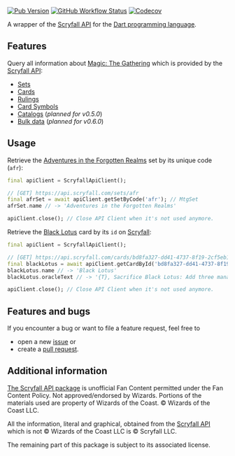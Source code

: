 [![Pub Version](https://img.shields.io/pub/v/scryfall_api?style=for-the-badge)](https://pub.dev/packages/scryfall_api)
[![GitHub Workflow Status](https://img.shields.io/github/workflow/status/aroningruber/scryfall_api/CI?logo=github&style=for-the-badge)](https://github.com/aroningruber/scryfall_api/actions)
[![Codecov](https://img.shields.io/codecov/c/gh/aroningruber/scryfall_api?logo=codecov&style=for-the-badge&token=D7LOCLLZC0)](https://codecov.io/gh/aroningruber/scryfall_api)

A wrapper of the [Scryfall API](https://scryfall.com) for the [Dart programming language](https://dart.dev/).

## Features

Query all information about [Magic: The Gathering](https://magic.wizards.com/)
which is provided by the [Scryfall API](https://scryfall.com):

- [Sets](https://scryfall.com/docs/api/sets)
- [Cards](https://scryfall.com/docs/api/cards)
- [Rulings](https://scryfall.com/docs/api/rulings)
- [Card Symbols](https://scryfall.com/docs/api/card-symbols)
- [Catalogs](https://scryfall.com/docs/api/catalogs) (_planned for v0.5.0_)
- [Bulk data](https://scryfall.com/docs/api/bulk-data) (_planned for v0.6.0_)

## Usage

Retrieve the [Adventures in the Forgotten Realms](https://scryfall.com/sets/afr) set by its unique code (`afr`):

```dart
final apiClient = ScryfallApiClient();

// [GET] https://api.scryfall.com/sets/afr
final afrSet = await apiClient.getSetByCode('afr'); // MtgSet
afrSet.name // -> 'Adventures in the Forgotten Realms'

apiClient.close(); // Close API Client when it's not used anymore.
```

Retrieve the [Black Lotus](https://scryfall.com/card/vma/4/black-lotus) card by its `id` on [Scryfall](https://scryfall.com/):

```dart
final apiClient = ScryfallApiClient();

// [GET] https://api.scryfall.com/cards/bd8fa327-dd41-4737-8f19-2cf5eb1f7cdd
final blackLotus = await apiClient.getCardById('bd8fa327-dd41-4737-8f19-2cf5eb1f7cdd'); // MtgCard
blackLotus.name // -> 'Black Lotus'
blackLotus.oracleText // -> '{T}, Sacrifice Black Lotus: Add three mana of any one color.'

apiClient.close(); // Close API Client when it's not used anymore.
```

## Features and bugs

If you encounter a bug or want to file a feature request, feel free to

- open a new [issue](https://github.com/aroningruber/scryfall_api/issues) or
- create a [pull request](https://github.com/aroningruber/scryfall_api/pulls).

## Additional information

[The Scryfall API package](https://pub.dev/packages/scryfall_api) is
unofficial Fan Content permitted under the Fan Content Policy. Not
approved/endorsed by Wizards. Portions of the materials used are property
of Wizards of the Coast. © Wizards of the Coast LLC.

All the information, literal and graphical, obtained from the [Scryfall API](https://scryfall.com) which is not © Wizards of the Coast LLC is © Scryfall LLC.

The remaining part of this package is subject to its associated license.

